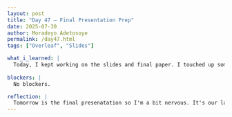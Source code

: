 ```yaml
---
layout: post
title: "Day 47 – Final Presentation Prep"
date: 2025-07-30
author: Moradeyo Adetosoye
permalink: /day47.html
tags: ["Overleaf", "Slides"]

what_i_learned: |
  Today, I kept working on the slides and final paper. I touched up some stuff our faculty mentor asked us to. We then had a meeting with him where we presented the slides. He pointed out some things to correct, and we spent the rest of our time practicing for the presentation.
  
blockers: |
  No blockers.

reflection: |
  Tomorrow is the final presenatation so I'm a bit nervous. It's our last day as a team at MSU. Spending today prepping was good. It helped us brush up on our weak spots.
---
```


